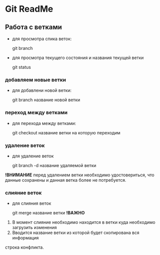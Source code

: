 # Git ReadMe

## Работа с ветками
* для просмотра спика веток:

    git branch

* для просмотра текущего состояния и названия текущей ветки

    git status

### добавляем новые ветки
* для добавлени новой ветки:

    git branch название новой ветки

### переход между ветками
* для перехода между ветками:

    git checkout название ветки на которую переходим

### удаление веток
* для удаление веток

    git branch -d название удаляемой ветки

**!ВНИМАНИЕ** перед удалением ветки необходимо удостовериться, что данные сохранены и данная ветка более не потребуется.

### слияние веток
* для слияния веток

    git merge название ветки
**!ВАЖНО** 
1. В момент слияние необходимо находится в ветки куда необходимо загрузить изменения
2. Вводится название ветки из которой будет скопирована вся информация

строка конфликта.